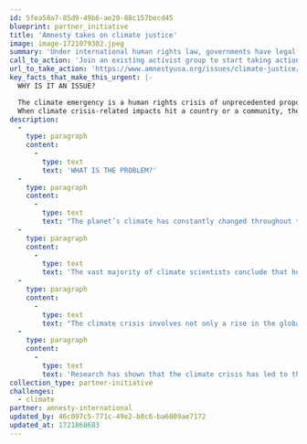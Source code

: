 ```yaml
---
id: 5fea58a7-85d9-49b6-ae20-88c157becd45
blueprint: partner_initiative
title: 'Amnesty takes on climate justice'
image: image-1721079302.jpeg
summary: 'Under international human rights law, governments have legal and enforceable obligations to tackle the climate crisis, including by rapidly phasing out fossil fuels through a just transition to green energy that respects, protects and fulfills the human rights of all people, especially those most impacted.'
call_to_action: 'Join an existing activist group to start taking action.'
url_to_take_action: 'https://www.amnestyusa.org/issues/climate-justice/'
key_facts_that_make_this_urgent: |-
  WHY IS IT AN ISSUE?

  The climate emergency is a human rights crisis of unprecedented proportions. The climate crisis threatens civil, political, economic, social and cultural rights of present and future generations and, ultimately, the future of humanity. 
  When climate crisis-related impacts hit a country or a community, the effects can seriously endanger a range of human freedoms and in many cases even put at risk the cultural survival of entire peoples.
description:
  -
    type: paragraph
    content:
      -
        type: text
        text: 'WHAT IS THE PROBLEM?'
  -
    type: paragraph
    content:
      -
        type: text
        text: "The planet’s climate has constantly changed throughout the Earth’s history with significant fluctuations of global average temperatures. However, the current period of warming is occurring more rapidly than any past events within human history.\_"
  -
    type: paragraph
    content:
      -
        type: text
        text: 'The vast majority of climate scientists conclude that humanity has caused most of the last century’s warming by releasing heat-trapping gasses – known as greenhouse gasses – to power our modern lives. We are releasing these gasses through the burning of fossil fuels, industrial agriculture and land-use change, transportation and other activities that drive the climate crisis. Greenhouse gasses are present in the atmosphere today at the highest levels they have ever been over the last 800,000 years.'
  -
    type: paragraph
    content:
      -
        type: text
        text: "The climate crisis involves not only a rise in the global average temperature, but also a range of other impacts at a rate that is too fast for living things to adapt to.\_"
  -
    type: paragraph
    content:
      -
        type: text
        text: 'Research has shown that the climate crisis has led to the increased intensity and frequency of certain weather events, such as extreme heat, wildfires and extreme rainfall from tropical storms. The climate crisis also alters precipitation patterns and leads to glacial melting, sea-level rise, salt water intrusion and ocean acidification, and contributes to shifting wildlife populations and habitats and to biodiversity loss.'
collection_type: partner-initiative
challenges:
  - climate
partner: amnesty-international
updated_by: 46c097c5-771c-49e2-b8c6-ba6009ae7172
updated_at: 1721868683
---
```

